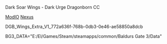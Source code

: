 Dark Soar Wings - Dark Urge Dragonborn CC

[ModIO](https://mod.io/g/baldursgate3/m/dark-soar-wings-dragonborn-cc#description)
[Nexus](https://www.nexusmods.com/baldursgate3/mods/15086)

DGB_Wings_Extra_V1_772a636f-768b-0db3-0e46-ae58850a8dcb

BG3_DATA="E:/El/Games/Steam/steamapps/common/Baldurs Gate 3/Data"

